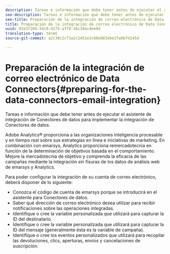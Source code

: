 ```yaml
---
description: Tareas e información que debe tener antes de ejecutar el asistente de integración de Conectores de datos para implementar la integración de Conectores de datos.
seo-description: Tareas e información que debe tener antes de ejecutar el asistente de integración de Conectores de datos para implementar la integración de Conectores de datos.
seo-title: Preparación de la integración de correo electrónico de Data Connectors
title: Preparación de la integración de correo electrónico de Data Connectors
uuid: 01e1f269-54c9-4175-aff8-16c39ac4ee9d
translation-type: tm+mt
source-git-commit: a2c38c2cf3a2c1451e2c60e003ebe1fa9bfd145d

---
```



# Preparación de la integración de correo electrónico de Data Connectors{#preparing-for-the-data-connectors-email-integration}

Tareas e información que debe tener antes de ejecutar el asistente de integración de Conectores de datos para implementar la integración de Conectores de datos.

Adobe Analytics® proporciona a las organizaciones inteligencia procesable y en tiempo real sobre sus estrategias en línea e iniciativas de marketing. En combinación con emarsys, Analytics proporciona remercadotecnia en función de la determinación de objetivos basada en el comportamiento. Mejore la mercadotecnia de objetivo y comprenda la eficacia de las campañas mediante la integración sin fisuras de los datos de análisis web de emarsys y Analytics.

Para poder configurar la integración de su cuenta de correo electrónico, deberá disponer de lo siguiente:

* Conozca el código de cuenta de emarsys porque se introducirá en el asistente para Conectores de datos.
* Saber qué dirección de correo electrónico desea utilizar para recibir notificaciones sobre las operaciones integradas.
* Identifique o cree la variable personalizada que utilizará para capturar la ID del destinatario.
* Identifique o cree la variable personalizada que utilizará para capturar la ID del mensaje (generalmente ésta es la variable de campaña).
* Identifique o cree los eventos personalizados que utilizará para recopilar las devoluciones, clics, aperturas, envíos y cancelaciones de suscripción.


